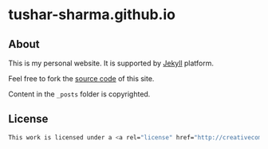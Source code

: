 tushar-sharma.github.io
=======================

## About 

This is my personal website. It is supported by [Jekyll](https://github.com/mojombo/jekyll) platform.


Feel free to fork the [source code](https://github.com/tushar-sharma/tushar-sharma.github.io) of this site. 

Content in the `_posts` folder is copyrighted. 

## License

```bash
This work is licensed under a <a rel="license" href="http://creativecommons.org/licenses/by-sa/4.0/">Creative Commons Attribution-ShareAlike 4.0 International License</a>.
```


